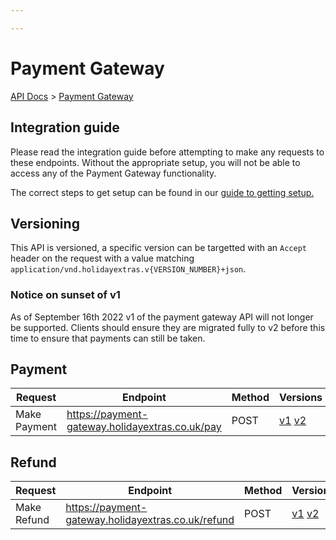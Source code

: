 ```yaml
---

---
```


# Payment Gateway

[API Docs](/index) > [Payment Gateway](index)

## Integration guide

Please read the integration guide before attempting to make any requests to these endpoints. Without the appropriate setup, you will not be able to access any of the Payment Gateway functionality.

The correct steps to get setup can be found in our [guide to getting setup.](integration)

## Versioning

This API is versioned, a specific version can be targetted with an `Accept` header on the request with a value matching `application/vnd.holidayextras.v{VERSION_NUMBER}+json`.

### Notice on sunset of v1

As of September 16th 2022 v1 of the payment gateway API will not longer be supported. Clients should ensure they are migrated fully to v2 before this time to ensure that payments can still be taken.

## Payment

| Request | Endpoint | Method | Versions |
| ------- | -------- | ------ | -------- |
| Make Payment | https://payment-gateway.holidayextras.co.uk/pay | POST | [v1](v1/pay) [v2](v2/pay) |

## Refund

| Request | Endpoint | Method | Versions |
| ------- | -------- | ------ | -------- |
| Make Refund | https://payment-gateway.holidayextras.co.uk/refund | POST | [v1](v1/refund) [v2](v2/refund) |
